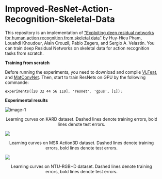 # Improved-ResNet-Action-Recognition-Skeletal-Data
This repository is an implementation of ["Exploiting deep residual networks for human action recognition from skeletal data"](https://arxiv.org/abs/1803.07781) by Huy-Hieu Pham, Louahdi  Khoudour, Alain Crouzil, Pablo Zegers, and Sergio A. Velastin. You can train deep Residual Networks on skeletal data for action recognition tasks from scratch.

**Training from scratch**


Before running the experiments, you need to download and compile [VLFeat](http://www.vlfeat.org/), and [MatConvNet](http://www.vlfeat.org/matconvnet/). Then, start to train ResNets on GPU by the following commande:


 ```experiments([20 32 44 56 110], 'resnet', 'gpus', [1]);```


**Experimental results**


![image-1](https://github.com/huyhieupham/Improved-ResNet-Action-Recognition-Skeletal-Data/blob/master/figure/KARD.png)

<p align="center">
Learning curves on KARD dataset. Dashed lines
denote training errors, bold lines denote test errors. 
</p>



![](https://github.com/huyhieupham/Improved-ResNet-Action-Recognition-Skeletal-Data/blob/master/figure/MSR-Action3D.png)
                                          
<p align="center">
 Learning curves on MSR Action3D dataset. Dashed lines
denote training errors, bold lines denote test errors. 
</p>


![](https://github.com/huyhieupham/Improved-ResNet-Action-Recognition-Skeletal-Data/blob/master/figure/NTU.png) 

<p align="center">
Learning curves on NTU-RGB+D dataset. Dashed lines
denote training errors, bold lines denote test errors. 
</p>
